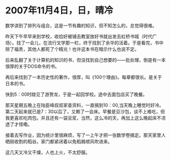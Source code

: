 # 2007年11月4日，日，晴冷

数学讲到了排列与组合，这是一节有趣的知识，但不知怎么的，总觉得很难。

昨天下午早早来到学校，收拾好被铺去教室放好书就出发去虹桥书城（时代广场）。找了一会儿，在流行文学那一栏，终于找到了余华的活着。于是看完，书中除了福贵，其他人都死了个精光！也许这本书在暗示什么也说不定。

后来乱翻了关于计算机的知识的书，但没找到自己想要的——批处理，倒是有一本很厚的关于DOS命令的书。

再后来找到了一本历史性的著作，很厚，叫《100个理由》。每章都很长。是关于日本的书。

快到5：00时踫见了游贺龙，于是一起回学校。途中去面包店买了晚餐。

那天星期五晚上在陆臣峰叔叔家查资料，一直搞到10：00,当天晚上睡觉时好冷。第二天起来就已是7：30以后了，又赖了一会床。早餐是豆沙包，谈不上难吃，但我更喜欢吃肉包。并且还有一袋豆浆，当然，这么冷的天，再加上这么晚起床不凉透了才怪嘞。

接着去写作业，因为统计里很麻烦，写了一上午才把一张数学卷搞定。那天家里人晒刚收割的稻谷。家门都紧闭着以免稻屑顺风吹进来。

这几天又冷又干燥，人也上火，不太舒服。
